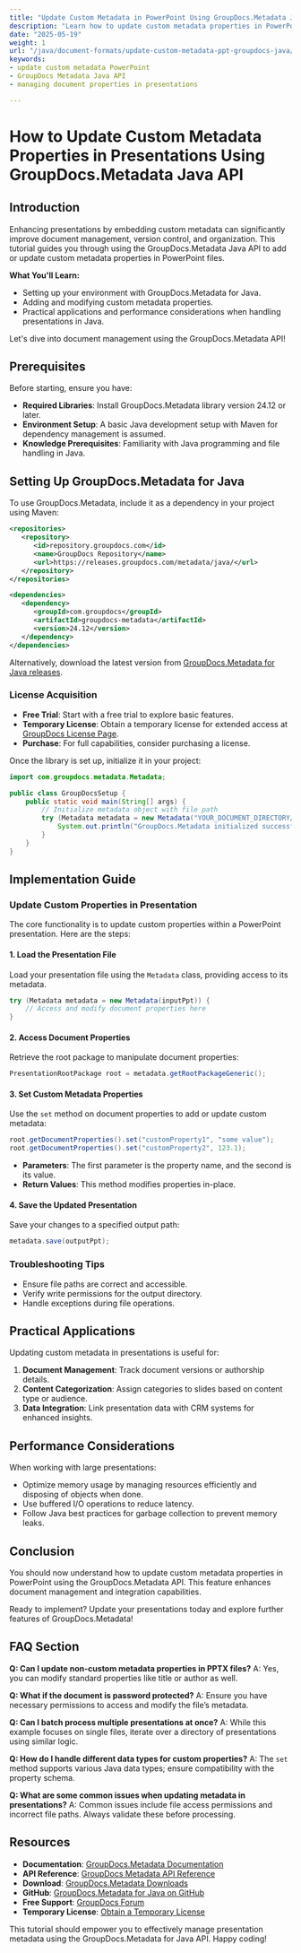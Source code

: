 ```yaml
---
title: "Update Custom Metadata in PowerPoint Using GroupDocs.Metadata Java API"
description: "Learn how to update custom metadata properties in PowerPoint presentations using the GroupDocs.Metadata Java API. Enhance document management and integrate with your systems."
date: "2025-05-19"
weight: 1
url: "/java/document-formats/update-custom-metadata-ppt-groupdocs-java/"
keywords:
- update custom metadata PowerPoint
- GroupDocs Metadata Java API
- managing document properties in presentations

---
```



# How to Update Custom Metadata Properties in Presentations Using GroupDocs.Metadata Java API

## Introduction

Enhancing presentations by embedding custom metadata can significantly improve document management, version control, and organization. This tutorial guides you through using the GroupDocs.Metadata Java API to add or update custom metadata properties in PowerPoint files.

**What You'll Learn:**
- Setting up your environment with GroupDocs.Metadata for Java.
- Adding and modifying custom metadata properties.
- Practical applications and performance considerations when handling presentations in Java.

Let's dive into document management using the GroupDocs.Metadata API!

## Prerequisites

Before starting, ensure you have:
- **Required Libraries**: Install GroupDocs.Metadata library version 24.12 or later.
- **Environment Setup**: A basic Java development setup with Maven for dependency management is assumed.
- **Knowledge Prerequisites**: Familiarity with Java programming and file handling in Java.

## Setting Up GroupDocs.Metadata for Java

To use GroupDocs.Metadata, include it as a dependency in your project using Maven:

```xml
<repositories>
   <repository>
      <id>repository.groupdocs.com</id>
      <name>GroupDocs Repository</name>
      <url>https://releases.groupdocs.com/metadata/java/</url>
   </repository>
</repositories>

<dependencies>
   <dependency>
      <groupId>com.groupdocs</groupId>
      <artifactId>groupdocs-metadata</artifactId>
      <version>24.12</version>
   </dependency>
</dependencies>
```

Alternatively, download the latest version from [GroupDocs.Metadata for Java releases](https://releases.groupdocs.com/metadata/java/).

### License Acquisition
- **Free Trial**: Start with a free trial to explore basic features.
- **Temporary License**: Obtain a temporary license for extended access at [GroupDocs License Page](https://purchase.groupdocs.com/temporary-license).
- **Purchase**: For full capabilities, consider purchasing a license.

Once the library is set up, initialize it in your project:

```java
import com.groupdocs.metadata.Metadata;

public class GroupDocsSetup {
    public static void main(String[] args) {
        // Initialize metadata object with file path
        try (Metadata metadata = new Metadata("YOUR_DOCUMENT_DIRECTORY/presentation.pptx")) {
            System.out.println("GroupDocs.Metadata initialized successfully.");
        }
    }
}
```

## Implementation Guide

### Update Custom Properties in Presentation

The core functionality is to update custom properties within a PowerPoint presentation. Here are the steps:

#### 1. Load the Presentation File
Load your presentation file using the `Metadata` class, providing access to its metadata.

```java
try (Metadata metadata = new Metadata(inputPpt)) {
    // Access and modify document properties here
}
```

#### 2. Access Document Properties
Retrieve the root package to manipulate document properties:

```java
PresentationRootPackage root = metadata.getRootPackageGeneric();
```

#### 3. Set Custom Metadata Properties
Use the `set` method on document properties to add or update custom metadata:

```java
root.getDocumentProperties().set("customProperty1", "some value");
root.getDocumentProperties().set("customProperty2", 123.1);
```
- **Parameters**: The first parameter is the property name, and the second is its value.
- **Return Values**: This method modifies properties in-place.

#### 4. Save the Updated Presentation
Save your changes to a specified output path:

```java
metadata.save(outputPpt);
```

### Troubleshooting Tips
- Ensure file paths are correct and accessible.
- Verify write permissions for the output directory.
- Handle exceptions during file operations.

## Practical Applications
Updating custom metadata in presentations is useful for:
1. **Document Management**: Track document versions or authorship details.
2. **Content Categorization**: Assign categories to slides based on content type or audience.
3. **Data Integration**: Link presentation data with CRM systems for enhanced insights.

## Performance Considerations
When working with large presentations:
- Optimize memory usage by managing resources efficiently and disposing of objects when done.
- Use buffered I/O operations to reduce latency.
- Follow Java best practices for garbage collection to prevent memory leaks.

## Conclusion
You should now understand how to update custom metadata properties in PowerPoint using the GroupDocs.Metadata API. This feature enhances document management and integration capabilities.

Ready to implement? Update your presentations today and explore further features of GroupDocs.Metadata!

## FAQ Section
**Q: Can I update non-custom metadata properties in PPTX files?**
A: Yes, you can modify standard properties like title or author as well.

**Q: What if the document is password protected?**
A: Ensure you have necessary permissions to access and modify the file’s metadata.

**Q: Can I batch process multiple presentations at once?**
A: While this example focuses on single files, iterate over a directory of presentations using similar logic.

**Q: How do I handle different data types for custom properties?**
A: The `set` method supports various Java data types; ensure compatibility with the property schema.

**Q: What are some common issues when updating metadata in presentations?**
A: Common issues include file access permissions and incorrect file paths. Always validate these before processing.

## Resources
- **Documentation**: [GroupDocs.Metadata Documentation](https://docs.groupdocs.com/metadata/java/)
- **API Reference**: [GroupDocs Metadata API Reference](https://reference.groupdocs.com/metadata/java/)
- **Download**: [GroupDocs.Metadata Downloads](https://releases.groupdocs.com/metadata/java/)
- **GitHub**: [GroupDocs.Metadata for Java on GitHub](https://github.com/groupdocs-metadata/GroupDocs.Metadata-for-Java)
- **Free Support**: [GroupDocs Forum](https://forum.groupdocs.com/c/metadata/)
- **Temporary License**: [Obtain a Temporary License](https://purchase.groupdocs.com/temporary-license)

This tutorial should empower you to effectively manage presentation metadata using the GroupDocs.Metadata for Java API. Happy coding!

